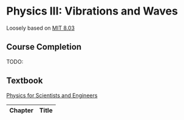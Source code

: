 # Physics III: Vibrations and Waves

Loosely based on [MIT 8.03](https://ocw.mit.edu/courses/physics/8-03-physics-iii-spring-2003/)

## Course Completion

TODO:

## Textbook

[Physics for Scientists and Engineers](https://isbnsearch.org/isbn/9780534408428)

| Chapter | Title |
| ---- | ---- | 
